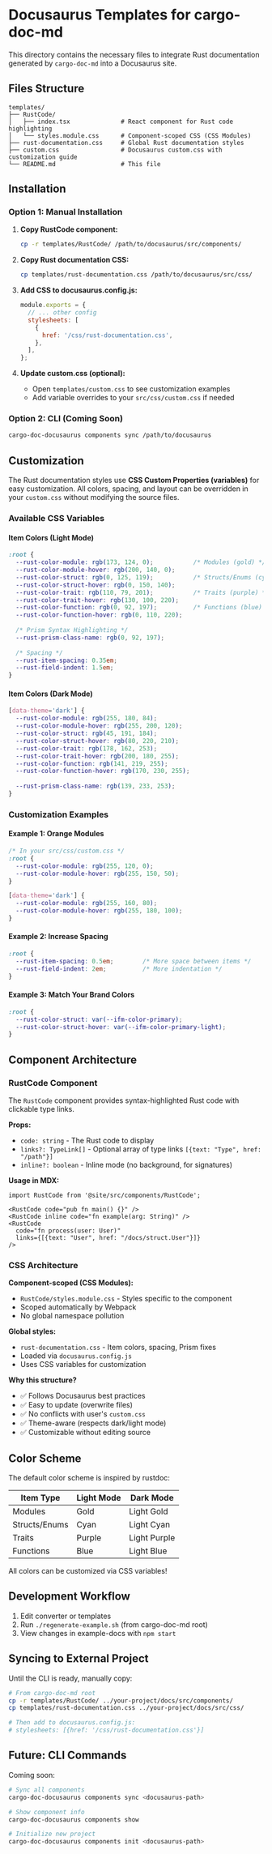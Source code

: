 # Docusaurus Templates for cargo-doc-md

This directory contains the necessary files to integrate Rust documentation generated by `cargo-doc-md` into a Docusaurus site.

## Files Structure

```
templates/
├── RustCode/
│   ├── index.tsx              # React component for Rust code highlighting
│   └── styles.module.css      # Component-scoped CSS (CSS Modules)
├── rust-documentation.css     # Global Rust documentation styles
├── custom.css                 # Docusaurus custom.css with customization guide
└── README.md                  # This file
```

## Installation

### Option 1: Manual Installation

1. **Copy RustCode component:**
   ```bash
   cp -r templates/RustCode/ /path/to/docusaurus/src/components/
   ```

2. **Copy Rust documentation CSS:**
   ```bash
   cp templates/rust-documentation.css /path/to/docusaurus/src/css/
   ```

3. **Add CSS to docusaurus.config.js:**
   ```javascript
   module.exports = {
     // ... other config
     stylesheets: [
       {
         href: '/css/rust-documentation.css',
       },
     ],
   };
   ```

4. **Update custom.css (optional):**
   - Open `templates/custom.css` to see customization examples
   - Add variable overrides to your `src/css/custom.css` if needed

### Option 2: CLI (Coming Soon)

```bash
cargo-doc-docusaurus components sync /path/to/docusaurus
```

## Customization

The Rust documentation styles use **CSS Custom Properties (variables)** for easy customization. All colors, spacing, and layout can be overridden in your `custom.css` without modifying the source files.

### Available CSS Variables

#### Item Colors (Light Mode)
```css
:root {
  --rust-color-module: rgb(173, 124, 0);           /* Modules (gold) */
  --rust-color-module-hover: rgb(200, 140, 0);
  --rust-color-struct: rgb(0, 125, 119);           /* Structs/Enums (cyan) */
  --rust-color-struct-hover: rgb(0, 150, 140);
  --rust-color-trait: rgb(110, 79, 201);           /* Traits (purple) */
  --rust-color-trait-hover: rgb(130, 100, 220);
  --rust-color-function: rgb(0, 92, 197);          /* Functions (blue) */
  --rust-color-function-hover: rgb(0, 110, 220);
  
  /* Prism Syntax Highlighting */
  --rust-prism-class-name: rgb(0, 92, 197);
  
  /* Spacing */
  --rust-item-spacing: 0.35em;
  --rust-field-indent: 1.5em;
}
```

#### Item Colors (Dark Mode)
```css
[data-theme='dark'] {
  --rust-color-module: rgb(255, 180, 84);
  --rust-color-module-hover: rgb(255, 200, 120);
  --rust-color-struct: rgb(45, 191, 184);
  --rust-color-struct-hover: rgb(80, 220, 210);
  --rust-color-trait: rgb(178, 162, 253);
  --rust-color-trait-hover: rgb(200, 180, 255);
  --rust-color-function: rgb(141, 219, 255);
  --rust-color-function-hover: rgb(170, 230, 255);
  
  --rust-prism-class-name: rgb(139, 233, 253);
}
```

### Customization Examples

#### Example 1: Orange Modules
```css
/* In your src/css/custom.css */
:root {
  --rust-color-module: rgb(255, 120, 0);
  --rust-color-module-hover: rgb(255, 150, 50);
}

[data-theme='dark'] {
  --rust-color-module: rgb(255, 160, 80);
  --rust-color-module-hover: rgb(255, 180, 100);
}
```

#### Example 2: Increase Spacing
```css
:root {
  --rust-item-spacing: 0.5em;        /* More space between items */
  --rust-field-indent: 2em;          /* More indentation */
}
```

#### Example 3: Match Your Brand Colors
```css
:root {
  --rust-color-struct: var(--ifm-color-primary);
  --rust-color-struct-hover: var(--ifm-color-primary-light);
}
```

## Component Architecture

### RustCode Component

The `RustCode` component provides syntax-highlighted Rust code with clickable type links.

**Props:**
- `code: string` - The Rust code to display
- `links?: TypeLink[]` - Optional array of type links `[{text: "Type", href: "/path"}]`
- `inline?: boolean` - Inline mode (no background, for signatures)

**Usage in MDX:**
```tsx
import RustCode from '@site/src/components/RustCode';

<RustCode code="pub fn main() {}" />
<RustCode inline code="fn example(arg: String)" />
<RustCode 
  code="fn process(user: User)"
  links={[{text: "User", href: "/docs/struct.User"}]}
/>
```

### CSS Architecture

**Component-scoped (CSS Modules):**
- `RustCode/styles.module.css` - Styles specific to the component
- Scoped automatically by Webpack
- No global namespace pollution

**Global styles:**
- `rust-documentation.css` - Item colors, spacing, Prism fixes
- Loaded via `docusaurus.config.js`
- Uses CSS variables for customization

**Why this structure?**
- ✅ Follows Docusaurus best practices
- ✅ Easy to update (overwrite files)
- ✅ No conflicts with user's `custom.css`
- ✅ Theme-aware (respects dark/light mode)
- ✅ Customizable without editing source

## Color Scheme

The default color scheme is inspired by rustdoc:

| Item Type | Light Mode | Dark Mode |
|-----------|------------|-----------|
| Modules | Gold | Light Gold |
| Structs/Enums | Cyan | Light Cyan |
| Traits | Purple | Light Purple |
| Functions | Blue | Light Blue |

All colors can be customized via CSS variables!

## Development Workflow

1. Edit converter or templates
2. Run `./regenerate-example.sh` (from cargo-doc-md root)
3. View changes in example-docs with `npm start`

## Syncing to External Project

Until the CLI is ready, manually copy:

```bash
# From cargo-doc-md root
cp -r templates/RustCode/ ../your-project/docs/src/components/
cp templates/rust-documentation.css ../your-project/docs/src/css/

# Then add to docusaurus.config.js:
# stylesheets: [{href: '/css/rust-documentation.css'}]
```

## Future: CLI Commands

Coming soon:
```bash
# Sync all components
cargo-doc-docusaurus components sync <docusaurus-path>

# Show component info
cargo-doc-docusaurus components show

# Initialize new project
cargo-doc-docusaurus components init <docusaurus-path>
```
